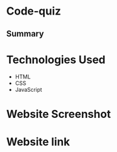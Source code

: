 # Code-quiz

## Summary

# Technologies Used
* HTML
* CSS
* JavaScript

# Website Screenshot

# Website link